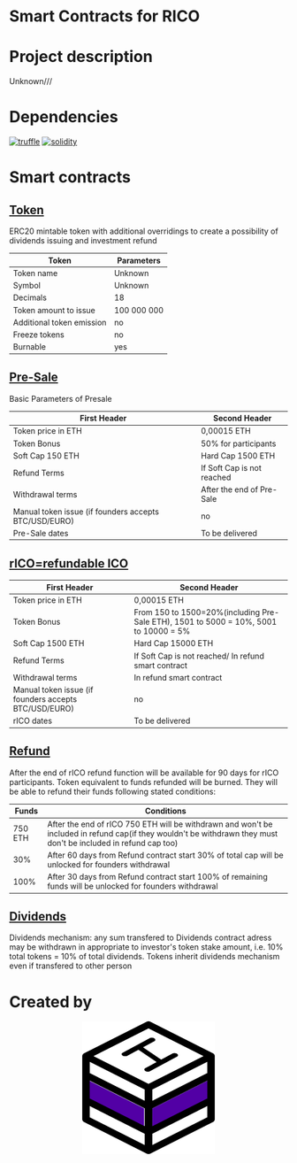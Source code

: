 # Smart Contracts for RICO

# Project description 

Unknown///

# Dependencies 
[![truffle](https://img.shields.io/badge/truffle-v3.4.11-orange.svg)](https://truffle.readthedocs.io/en/latest/)
[![solidity](https://img.shields.io/badge/solidity-docs-red.svg)](http://solidity.readthedocs.io/en/develop/types.html)

# Smart contracts

## [Token](???)
ERC20 mintable token with additional overridings to create a  possibility of dividends issuing and investment refund

Token | Parameters
------------ | -------------
Token name	| Unknown
Symbol 	 | Unknown
Decimals |	18
Token amount to issue |	100 000 000
Additional token emission |	no
Freeze tokens | no
Burnable | yes


## [Pre-Sale](???)
Basic Parameters of Presale

First Header | Second Header
------------ | -------------
Token price in ETH	| 0,00015 ETH
Token Bonus |	50% for participants
Soft Cap 150 ETH | Hard Cap 1500 ETH
Refund Terms	| If Soft Cap is not reached
Withdrawal terms | After the end of Pre-Sale
Manual token issue (if founders accepts BTC/USD/EURO) |	no
Pre-Sale dates	| To be delivered

## [rICO=refundable ICO](???)

First Header | Second Header
------------ | -------------
Token price in ETH	| 0,00015 ETH
Token Bonus |	From 150 to 1500=20%(including Pre-Sale ETH), 1501 to 5000 = 10%, 5001 to 10000 = 5%
Soft Cap 1500 ETH | Hard Cap 15000 ETH
Refund Terms	| If Soft Cap is not reached/ In refund smart contract
Withdrawal terms | In refund smart contract
Manual token issue (if founders accepts BTC/USD/EURO)	| no
rICO dates	| To be delivered

## [Refund](???)
After the end of rICO refund function will be available for 90 days for rICO participants. Token equivalent to funds refunded will be burned. They will be able to refund their funds following stated conditions:

Funds | Conditions
------------ | -------------
750 ETH	| After the end of rICO 750 ETH will be withdrawn and won't be included in refund cap(if they wouldn't be withdrawn they must don't be included in refund cap too)
30% 	 | After 60 days from Refund contract start 30% of total cap will be unlocked for founders withdrawal
100% |	After 30 days from Refund contract start 100% of remaining funds will be unlocked for founders withdrawal

## [Dividends](???)
Dividends mechanism: any sum transfered to Dividends contract adress may be withdrawn in appropriate to investor's token stake amount, i.e. 10% total tokens = 10% of total dividends. Tokens inherit dividends mechanism even if transfered to other person

# Created by 
<p align="center">
  <img width="240" height ="240" alt="Hashlab" src = "logowhite.png">
</p>

